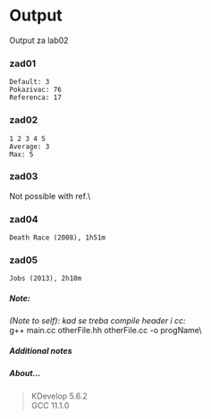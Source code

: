 # Output
Output za lab02
### zad01
```
Default: 3
Pokazivac: 76
Referenca: 17
```
### zad02
```
1 2 3 4 5
Average: 3
Max: 5
```
### zad03
Not possible with ref.\
### zad04
```
Death Race (2008), 1h51m
```
### zad05
```
Jobs (2013), 2h10m
```
##### Note:
*(Note to self): kad se treba compile header i cc:*\
g++ main.cc otherFile.hh otherFile.cc -o progName\
##### Additional notes
##### About...
> KDevelop 5.6.2\
> GCC 11.1.0
